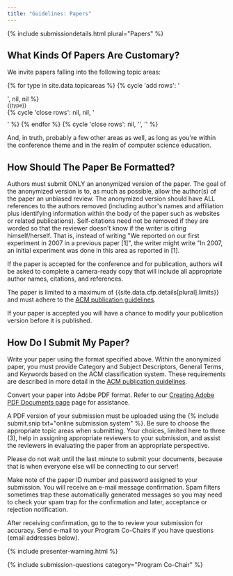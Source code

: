 ```yaml
---
title: "Guidelines: Papers"
---
```


{% include submissiondetails.html plural="Papers" %}

## What Kinds Of Papers Are Customary?

We invite papers falling into the following topic areas:


{% for type in site.data.topicareas %}
  {% cycle 'add rows': '<div class="row" style="padding-bottom: 10px; ">', nil, nil %}
    <div class="col-md-3 col-md-offset-1">
      <small>{{type}}</small>
    </div>
  {% cycle 'close rows': nil, nil, '</div>' %}
{% endfor %}
{% cycle 'close rows': nil, '</div>', '</div>' %}

And, in truth, probably a few other areas as well, as long as you're within the conference theme and in the realm of computer science education.

## How Should The Paper Be Formatted?

Authors must submit ONLY an anonymized version of the paper. The goal of the anonymized version is to, as much as possible, allow the author(s) of the paper an unbiased review. The anonymized version should have ALL references to the authors removed (including author's names and affiliation plus identifying information within the body of the paper such as websites or related publications). Self-citations need not be removed if they are worded so that the reviewer doesn't know if the writer is citing himself/herself. That is, instead of writing "We reported on our first experiment in 2007 in a previous paper [1]", the writer might write "In 2007, an initial experiment was done in this area as reported in [1].

If the paper is accepted for the conference and for publication, authors will be asked to complete a camera-ready copy that will include all appropriate author names, citations, and references.

The paper is limited to a maximum of {{site.data.cfp.details[plural].limits}} and must adhere to the [ACM publication guidelines]({{site.data.main.acmpubguidelines}}).

If your paper is accepted you will have a chance to modify your publication version before it is published.

## How Do I Submit My Paper?

Write your paper using the format specified above. Within the anonymized paper, you must provide Category and Subject Descriptors, General Terms, and Keywords based on the ACM classification system. These requirements are described in more detail in the [ACM publication guidelines]({{site.data.main.acmpubguidelines}}).

Convert your paper into Adobe PDF format. Refer to our [Creating Adobe PDF Documents page](creating_pdf.html) page for assistance.

A PDF version of your submission must be uploaded using the {% include submit.snip txt="online submission system" %}. Be sure to choose the appropriate topic areas when submitting. Your choices, limited here to three (3), help in assigning appropriate reviewers to your submission, and assist the reviewers in evaluating the paper from an appropriate perspective.

Please do not wait until the last minute to submit your documents, because that is when everyone else will be connecting to our server!

Make note of the paper ID number and password assigned to your submission. You will receive an e-mail message confirmation. Spam filters sometimes trap these automatically generated messages so you may need to check your spam trap for the confirmation and later, acceptance or rejection notification.

After receiving confirmation, go to the to review your submission for accuracy. Send e-mail to your Program Co-Chairs if you have questions (email addresses below).

{% include presenter-warning.html %}

{% include submission-questions category="Program Co-Chair" %}

